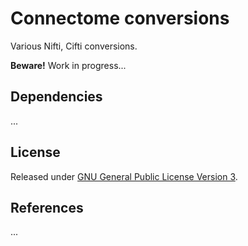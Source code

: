 # Connectome conversions
Various Nifti, Cifti conversions.

__Beware!__ Work in progress...

## Dependencies
...

## License
Released under [GNU General Public License Version 3](http://www.gnu.org/licenses/gpl.html).

## References
...
